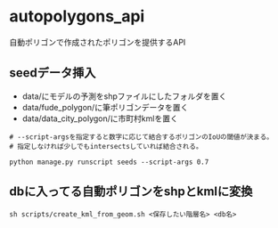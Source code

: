 # autopolygons_api
自動ポリゴンで作成されたポリゴンを提供するAPI

## seedデータ挿入

- data/にモデルの予測をshpファイルにしたフォルダを置く
- data/fude_polygon/に筆ポリゴンデータを置く
- data/data_city_polygon/に市町村kmlを置く

```
# --script-argsを指定すると数字に応じて結合するポリゴンのIoUの閾値が決まる。
# 指定しなければ少しでもintersectsしていれば結合される。

python manage.py runscript seeds --script-args 0.7
```

## dbに入ってる自動ポリゴンをshpとkmlに変換

```
sh scripts/create_kml_from_geom.sh <保存したい階層名> <db名>
```
